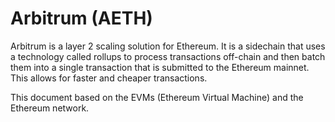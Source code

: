 # Arbitrum (AETH)

Arbitrum is a layer 2 scaling solution for Ethereum. It is a sidechain that uses a technology called rollups to process transactions off-chain and then batch them into a single transaction that is submitted to the Ethereum mainnet. This allows for faster and cheaper transactions.

This document based on the EVMs (Ethereum Virtual Machine) and the Ethereum network.

<!--@include: ./_evm.md-->
